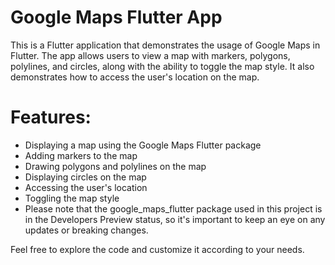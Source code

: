 # Google Maps Flutter App
This is a Flutter application that demonstrates the usage of Google Maps in Flutter. The app allows users to view a map with markers, polygons, polylines, and circles, along with the ability to toggle the map style. It also demonstrates how to access the user's location on the map.

# Features:
- Displaying a map using the Google Maps Flutter package
- Adding markers to the map
- Drawing polygons and polylines on the map
- Displaying circles on the map
- Accessing the user's location
- Toggling the map style
- Please note that the google_maps_flutter package used in this project is in the Developers Preview status, so it's important to keep an eye on any updates or breaking changes.

Feel free to explore the code and customize it according to your needs.
